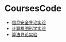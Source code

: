 # CoursesCode

* [信息安全导论实验](Cryptology_Exp/README.md)
* [计算机图形学实验](ComputerGraphics/README.md)
* [算法导论实验](Algorithm/README.md)